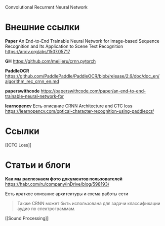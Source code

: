
Convolutional Recurrent Neural Network

# Внешние ссылки

**Paper**
An End-to-End Trainable Neural Network for Image-based Sequence Recognition and Its Application to Scene Text Recognition
https://arxiv.org/abs/1507.05717

**GH**
https://github.com/meijieru/crnn.pytorch

**PaddleOCR**
https://github.com/PaddlePaddle/PaddleOCR/blob/release/2.6/doc/doc_en/algorithm_rec_crnn_en.md

**paperswithcode**
https://paperswithcode.com/paper/an-end-to-end-trainable-neural-network-for

**learnopencv**
Есть описание CRNN Architecture and CTC loss
https://learnopencv.com/optical-character-recognition-using-paddleocr/

# Ссылки

[[CTC Loss]]

# Статьи и блоги

**Как мы распознаем фото документов пользователей**
https://habr.com/ru/company/inDrive/blog/598193/

Есть краткое описание архитектуры и схема работы сети

>Также CRNN может быть использована для задачи классификации аудио по спектрограммам.

[[Sound Processing]]

